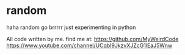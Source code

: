 # random
haha random go brrrrr
just experimenting in python

All code written by me.
find me at:
https://github.com/MyWeirdCode
https://www.youtube.com/channel/UCqbl9JkzvXJZcG1lEaJ5Wnw
